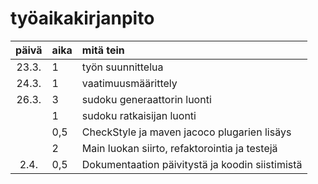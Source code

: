# työaikakirjanpito

|päivä	|aika	|mitä tein|
|:----:	|:-----	|:-----	|
|23.3.	|1	|työn suunnittelua|
|24.3.	|1	|vaatimuusmäärittely|
|26.3.	|3	|sudoku generaattorin luonti|
|	|1	|sudoku ratkaisijan luonti|
|	|0,5	|CheckStyle ja maven jacoco plugarien lisäys|
|	|2	|Main luokan siirto, refaktorointia ja testejä|
|2.4.	|0,5	|Dokumentaation päivitystä ja koodin siistimistä|
